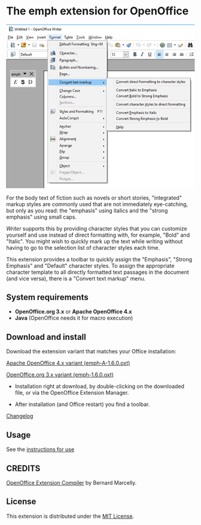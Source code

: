 # The emph extension for OpenOffice

![Screenshot: toolbar](Screenshots/FormatMenu.png)

For the body text of fiction such as novels or short stories, "integrated" markup styles are commonly used that are not immediately eye-catching, but only as you read: the "emphasis" using italics and the "strong emphasis" using small caps.

_Writer_   supports this by providing character styles that you can customize yourself and use instead of direct formatting with, for example, "Bold" and "Italic". You might wish to quickly mark up the text while writing without having to go to the selection list of character styles each time. 

This extension provides a toolbar to quickly assign the "Emphasis", "Strong Emphasis" and "Default" character styles. To assign the appropriate character template to all directly formatted text passages in the document (and vice versa), there is a "Convert text markup" menu. 


## System requirements

* __OpenOffice.org 3.x__  or  __Apache OpenOffice 4.x__
* __Java__ (OpenOffice needs it for macro execution)

## Download and install

Download the extension variant that matches your Office installation:

[Apache OpenOffice 4.x variant (emph-A-1.6.0.oxt)](https://raw.githubusercontent.com/peter88213/emph/master/emph-A-1.6.0.oxt)

[OpenOffice.org 3.x variant (emph-1.6.0.oxt)](https://raw.githubusercontent.com/peter88213/emph/master/emph-1.6.0.oxt)

* Installation right at download, by double-clicking on the downloaded file, or via the OpenOffice Extension Manager.

* After installation (and Office restart) you find a toolbar.

[Changelog](changelog)


## Usage

See the [instructions for use](help-en)

## CREDITS

[OpenOffice Extension Compiler](https://wiki.openoffice.org/wiki/Extensions_Packager#Extension_Compiler) by Bernard Marcelly.


## License

This extension is distributed under the [MIT License](http://www.opensource.org/licenses/mit-license.php).
